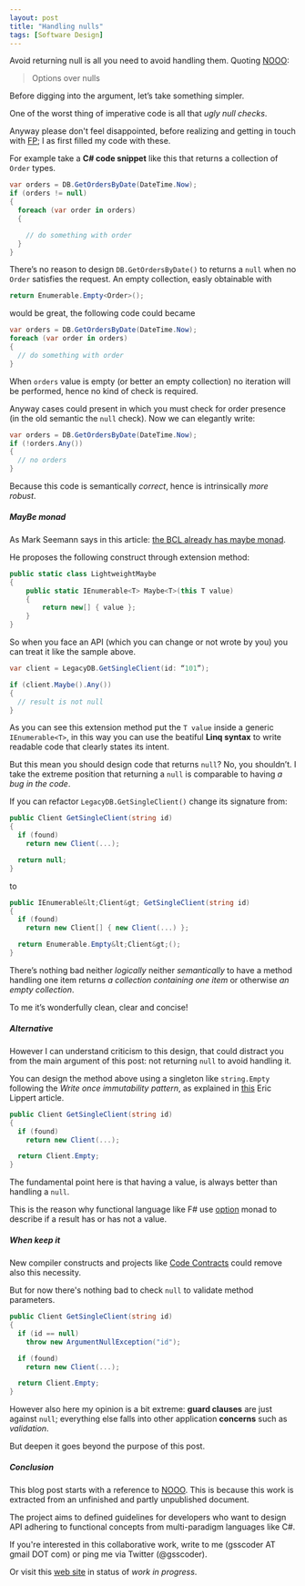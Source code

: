 ```yaml
---
layout: post
title: "Handling nulls"
tags: [Software Design]
---
```


Avoid returning null is all you need to avoid handling them. Quoting [NOOO](http://notonlyoo.org/):

> Options over nulls

Before digging into the argument, let’s take something simpler.

One of the worst thing of imperative code is all that _ugly null checks_.

Anyway please don't feel disappointed, before realizing and getting in touch with [FP](http://en.wikipedia.org/wiki/Functional_programming); I as first filled my code with these.

For example take a __C# code snippet__ like this that returns a collection of `Order` types.

```csharp
var orders = DB.GetOrdersByDate(DateTime.Now);
if (orders != null)
{
  foreach (var order in orders)
  {

    // do something with order
  }
}
```

There’s no reason to design `DB.GetOrdersByDate()` to returns a `null` when no `Order` satisfies the request. An empty collection, easly obtainable with

```csharp
return Enumerable.Empty<Order>();
```

would be great, the following code could became

```csharp
var orders = DB.GetOrdersByDate(DateTime.Now);
foreach (var order in orders)
{
  // do something with order
}
```

When `orders` value is empty (or better an empty collection) no iteration will be performed, hence no kind of check is required.

Anyway cases could present in which you must check for order presence (in the old semantic the `null` check).
Now we can elegantly write:

```csharp
var orders = DB.GetOrdersByDate(DateTime.Now);
if (!orders.Any())
{
  // no orders
}
```

Because this code is semantically _correct_,  hence is intrinsically _more robust_.

##### MayBe monad

As Mark Seemann says in this article: [the BCL already has maybe monad](http://blog.ploeh.dk/2011/02/04/TheBCLalreadyhasaMaybemonad/).

He proposes the following construct through extension method:

```csharp
public static class LightweightMaybe
{
    public static IEnumerable<T> Maybe<T>(this T value)
    {
        return new[] { value };
    }
}
```

So when you face an API (which you can change or not wrote by you) you can treat it like the sample above.

```csharp
var client = LegacyDB.GetSingleClient(id: “101”);

if (client.Maybe().Any())
{
  // result is not null
}
```

As you can see this extension method put the `T value` inside a generic `IEnumerable<T>`, in this way you can use the beatiful __Linq syntax__ to write readable code that clearly states its intent.

But this mean you should design code that returns `null`? No, you shouldn’t. I take the extreme position that returning a `null` is comparable to having _a bug in the code_.

If you can refactor `LegacyDB.GetSingleClient()` change its signature from:

```csharp
public Client GetSingleClient(string id)
{
  if (found)
    return new Client(...);

  return null;
}
```

to

```csharp
public IEnumerable&lt;Client&gt; GetSingleClient(string id)
{
  if (found)
    return new Client[] { new Client(...) };

  return Enumerable.Empty&lt;Client&gt;();
}
```

There’s nothing bad neither _logically_ neither _semantically_ to have a method handling one item returns _a collection containing one item_ or otherwise _an empty collection_.

To me it’s wonderfully clean, clear and concise!

##### Alternative

However I can understand criticism to this design, that could distract you from the main argument of this post: not returning `null` to avoid handling it.

You can design the method above using a singleton like `string.Empty` following the _Write once immutability pattern_, as explained in [this](http://blogs.msdn.com/b/ericlippert/archive/2007/11/13/immutability-in-c-part-one-kinds-of-immutability.aspx) Eric Lippert article.

```csharp
public Client GetSingleClient(string id)
{
  if (found)
    return new Client(...);

  return Client.Empty;
}
```

The fundamental point here is that having a value, is always better than handling a `null`.

This is the reason why functional language like F# use [option](http://msdn.microsoft.com/en-us/library/dd233245.aspx) monad to describe if a result has or has not a value.

##### When keep it

New compiler constructs and projects like [Code Contracts](http://research.microsoft.com/en-us/projects/contracts/) could remove also this necessity.

But for now there's nothing bad to check `null` to validate method parameters.

```csharp
public Client GetSingleClient(string id)
{
  if (id == null)
    throw new ArgumentNullException("id");

  if (found)
    return new Client(...);

  return Client.Empty;
}
```

However also here my opinion is a bit extreme: __guard clauses__ are just against `null`; everything else falls into other application __concerns__ such as _validation_. 

But deepen it goes beyond the purpose of this post.

##### Conclusion

This blog post starts with a reference to [NOOO](http://notonlyoo.org/). This is because this work is extracted from an unfinished and partly unpublished document.

The project aims to defined guidelines for developers who want to design API adhering to functional concepts from multi-paradigm languages like C#.
 
If you're interested in this collaborative work, write to me (gsscoder AT gmail DOT com) or ping me via Twitter (@gsscoder).

Or visit this [web site](http://yes-to-nooo.github.com/) in status of _work in progress_.
